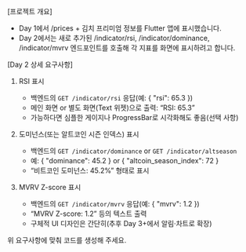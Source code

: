 [프로젝트 개요]

- Day 1에서 /prices + 김치 프리미엄 정보를 Flutter 앱에 표시했습니다.
- Day 2에서는 새로 추가된 /indicator/rsi, /indicator/dominance, /indicator/mvrv 엔드포인트를 호출해 각 지표를 화면에 표시하려고 합니다.

[Day 2 상세 요구사항]

1. RSI 표시

   - 백엔드의 `GET /indicator/rsi` 응답(예: { "rsi": 65.3 })
   - 메인 화면 or 별도 화면(Text 위젯)으로 출력: “RSI: 65.3”
   - 가능하다면 심플한 게이지나 ProgressBar로 시각화해도 좋음(선택 사항)

2. 도미넌스(또는 알트코인 시즌 인덱스) 표시

   - 백엔드의 `GET /indicator/dominance` or `GET /indicator/altseason`
   - 예: { "dominance": 45.2 } or { "altcoin_season_index": 72 }
   - “비트코인 도미넌스: 45.2%” 형태로 표시

3. MVRV Z-score 표시
   - 백엔드의 `GET /indicator/mvrv` 응답(예: { "mvrv": 1.2 })
   - “MVRV Z-score: 1.2” 등의 텍스트 출력
   - 구체적 UI 디자인은 간단히(추후 Day 3+에서 알림·차트로 확장)

위 요구사항에 맞춰 코드를 생성해 주세요.
